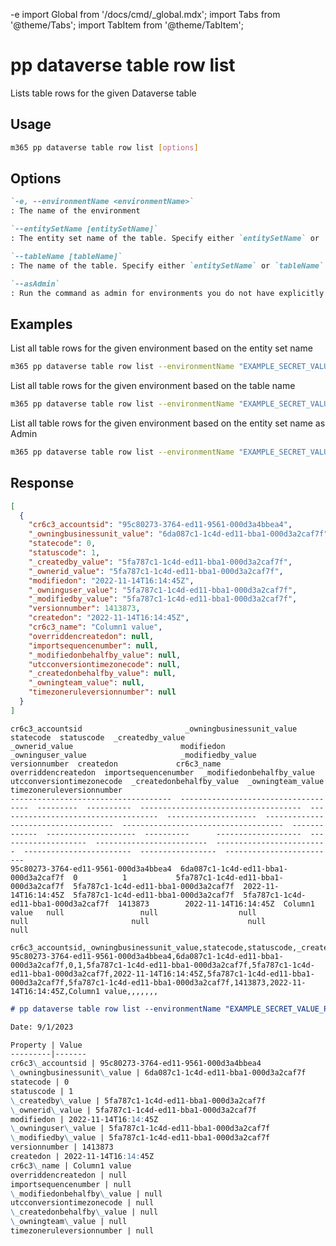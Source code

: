 -e <!-- DISCLAIMER: All secrets, passwords, and sensitive values in this document are examples only and not real credentials. -->
import Global from '/docs/cmd/_global.mdx';
import Tabs from '@theme/Tabs';
import TabItem from '@theme/TabItem';

# pp dataverse table row list

Lists table rows for the given Dataverse table

## Usage

```sh
m365 pp dataverse table row list [options]
```

## Options

```md definition-list
`-e, --environmentName <environmentName>`
: The name of the environment

`--entitySetName [entitySetName]`
: The entity set name of the table. Specify either `entitySetName` or `tableName` but not both

`--tableName [tableName]`
: The name of the table. Specify either `entitySetName` or `tableName` but not both

`--asAdmin`
: Run the command as admin for environments you do not have explicitly assigned permissions to
```

<Global />

## Examples

List all table rows for the given environment based on the entity set name

```sh
m365 pp dataverse table row list --environmentName "EXAMPLE_SECRET_VALUE_PLACEHOLDER" --entitySetName "cr6c3_accounts"
```

List all table rows for the given environment based on the table name

```sh
m365 pp dataverse table row list --environmentName "EXAMPLE_SECRET_VALUE_PLACEHOLDER" --tableName "cr6c3_account"
```

List all table rows for the given environment based on the entity set name as Admin

```sh
m365 pp dataverse table row list --environmentName "EXAMPLE_SECRET_VALUE_PLACEHOLDER" --entitySetName "cr6c3_accounts" --asAdmin
```

## Response

<Tabs>
  <TabItem value="JSON">

  ```json
  [
    {
      "cr6c3_accountsid": "95c80273-3764-ed11-9561-000d3a4bbea4",
      "_owningbusinessunit_value": "6da087c1-1c4d-ed11-bba1-000d3a2caf7f",
      "statecode": 0,
      "statuscode": 1,
      "_createdby_value": "5fa787c1-1c4d-ed11-bba1-000d3a2caf7f",
      "_ownerid_value": "5fa787c1-1c4d-ed11-bba1-000d3a2caf7f",
      "modifiedon": "2022-11-14T16:14:45Z",
      "_owninguser_value": "5fa787c1-1c4d-ed11-bba1-000d3a2caf7f",
      "_modifiedby_value": "5fa787c1-1c4d-ed11-bba1-000d3a2caf7f",
      "versionnumber": 1413873,
      "createdon": "2022-11-14T16:14:45Z",
      "cr6c3_name": "Column1 value",
      "overriddencreatedon": null,
      "importsequencenumber": null,
      "_modifiedonbehalfby_value": null,
      "utcconversiontimezonecode": null,
      "_createdonbehalfby_value": null,
      "_owningteam_value": null,
      "timezoneruleversionnumber": null
    }
  ]
  ```

  </TabItem>
  <TabItem value="Text">

  ```text
  cr6c3_accountsid                       _owningbusinessunit_value             statecode  statuscode  _createdby_value                      _ownerid_value                        modifiedon            _owninguser_value                     _modifiedby_value                     versionnumber  createdon             cr6c3_name      overriddencreatedon  importsequencenumber  _modifiedonbehalfby_value  utcconversiontimezonecode  _createdonbehalfby_value  _owningteam_value  timezoneruleversionnumber
  ------------------------------------  ------------------------------------  ---------  ----------  ------------------------------------  ------------------------------------  --------------------  ------------------------------------  ------------------------------------  -------------  --------------------  ----------      -------------------  --------------------  -------------------------  -------------------------  ------------------------  -----------------  -------------------------
  95c80273-3764-ed11-9561-000d3a4bbea4  6da087c1-1c4d-ed11-bba1-000d3a2caf7f  0          1           5fa787c1-1c4d-ed11-bba1-000d3a2caf7f  5fa787c1-1c4d-ed11-bba1-000d3a2caf7f  2022-11-14T16:14:45Z  5fa787c1-1c4d-ed11-bba1-000d3a2caf7f  5fa787c1-1c4d-ed11-bba1-000d3a2caf7f  1413873        2022-11-14T16:14:45Z  Column1 value   null                 null                  null                       null                       null                      null               null
  ```

  </TabItem>
  <TabItem value="CSV">

  ```csv
  cr6c3_accountsid,_owningbusinessunit_value,statecode,statuscode,_createdby_value,_ownerid_value,modifiedon,_owninguser_value,_modifiedby_value,versionnumber,createdon,cr6c3_name,overriddencreatedon,importsequencenumber,_modifiedonbehalfby_value,utcconversiontimezonecode,_createdonbehalfby_value,_owningteam_value,timezoneruleversionnumber
  95c80273-3764-ed11-9561-000d3a4bbea4,6da087c1-1c4d-ed11-bba1-000d3a2caf7f,0,1,5fa787c1-1c4d-ed11-bba1-000d3a2caf7f,5fa787c1-1c4d-ed11-bba1-000d3a2caf7f,2022-11-14T16:14:45Z,5fa787c1-1c4d-ed11-bba1-000d3a2caf7f,5fa787c1-1c4d-ed11-bba1-000d3a2caf7f,1413873,2022-11-14T16:14:45Z,Column1 value,,,,,,,
  ```

  </TabItem>
  <TabItem value="Markdown">

  ```md
  # pp dataverse table row list --environmentName "EXAMPLE_SECRET_VALUE_PLACEHOLDER" --tableName "cr6c3_accounts"

  Date: 9/1/2023

  Property | Value
  ---------|-------
  cr6c3\_accountsid | 95c80273-3764-ed11-9561-000d3a4bbea4
  \_owningbusinessunit\_value | 6da087c1-1c4d-ed11-bba1-000d3a2caf7f
  statecode | 0
  statuscode | 1
  \_createdby\_value | 5fa787c1-1c4d-ed11-bba1-000d3a2caf7f
  \_ownerid\_value | 5fa787c1-1c4d-ed11-bba1-000d3a2caf7f
  modifiedon | 2022-11-14T16:14:45Z
  \_owninguser\_value | 5fa787c1-1c4d-ed11-bba1-000d3a2caf7f
  \_modifiedby\_value | 5fa787c1-1c4d-ed11-bba1-000d3a2caf7f
  versionnumber | 1413873
  createdon | 2022-11-14T16:14:45Z
  cr6c3\_name | Column1 value
  overriddencreatedon | null
  importsequencenumber | null
  \_modifiedonbehalfby\_value | null
  utcconversiontimezonecode | null
  \_createdonbehalfby\_value | null
  \_owningteam\_value | null
  timezoneruleversionnumber | null
  ```

  </TabItem>
</Tabs>
